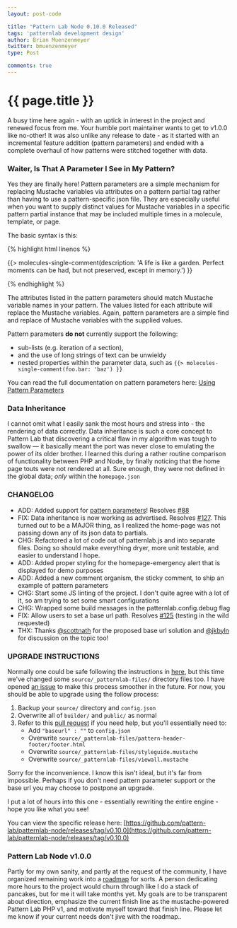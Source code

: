 ```yaml
---
layout: post-code

title: "Pattern Lab Node 0.10.0 Released"
tags: 'patternlab development design'
author: Brian Muenzenmeyer
twitter: bmuenzenmeyer
type: Post

comments: true
---
```


{{ page.title }}
================

A busy time here again - with an uptick in interest in the project and renewed focus from me. Your humble port maintainer wants to get to v1.0.0 like no-other! It was also unlike any release to date - as it started with an incremental feature addition (pattern parameters) and ended with a complete overhaul of how patterns were stitched together with data.

### Waiter, Is That A Parameter I See in My Pattern?
Yes they are finally here! Pattern parameters are a simple mechanism for replacing Mustache variables via attributes on a pattern partial tag rather than having to use a pattern-specific json file. They are especially useful when you want to supply distinct values for Mustache variables in a specific pattern partial instance that may be included multiple times in a molecule, template, or page.

The basic syntax is this:

{% highlight html linenos %}

{{> molecules-single-comment(description: 'A life is like a garden. Perfect moments can be had, but not preserved, except in memory.') }}

{% endhighlight %}

The attributes listed in the pattern parameters should match Mustache variable names in your pattern. The values listed for each attribute will replace the Mustache variables. Again, pattern parameters are a simple find and replace of Mustache variables with the supplied values.

Pattern parameters **do not** currently support the following:

* sub-lists (e.g. iteration of a section),
* and the use of long strings of text can be unwieldy
* nested properties within the parameter data, such as `{{> molecules-single-comment(foo.bar: 'baz') }}`

You can read the full documentation on pattern parameters here: [Using Pattern Parameters](http://patternlab.io/docs/pattern-parameters.html)

### Data Inheritance

I cannot omit what I easily sank the most hours and stress into - the rendering of data correctly. Data inheritance is such a core concept to Pattern Lab that discovering a critical flaw in my algorithm was tough to swallow &mdash; it basically meant the port was never close to emulating the power of its older brother. I learned this during a rather routine comparison of functionality between PHP and Node, by  finally noticing that the home page touts were not rendered at all. Sure enough, they were not defined in the global data; *only* within the `homepage.json`

### CHANGELOG

 - ADD: Added support for [pattern parameters](http://patternlab.io/docs/pattern-parameters.html)! Resolves [#88](https://github.com/pattern-lab/patternlab-node/issues/88)
 - FIX: Data inheritance is now working as advertised. Resolves [#127](https://github.com/pattern-lab/patternlab-node/issues/127). This turned out to be a MAJOR thing, as I realized the home-page was not passing down any of its json data to partials.
 - CHG: Refactored a lot of code out of patternlab.js and into separate files. Doing so should make everything dryer, more unit testable, and easier to understand I hope.
 - ADD: Added proper styling for the homepage-emergency alert that is displayed for demo purposes
 - ADD: Added a new comment organism, the sticky comment, to ship an example of pattern parameters
 - CHG: Start some JS linting of the project. I don't quite agree with a lot of it, so am trying to set some smart configurations
 - CHG: Wrapped some build messages in the patternlab.config.debug flag
 - FIX: Allow users to set a base url path. Resolves [#125](https://github.com/pattern-lab/patternlab-node/issues/125) (testing in the wild requested)
 - THX: Thanks [@scottnath](https://github.com/scottnath) for the proposed base url solution and [@jkbyln](https://github.com/jkbyln) for discussion on the topic too!

### UPGRADE INSTRUCTIONS

Normally one could be safe following the instructions in [here](https://github.com/pattern-lab/website/blob/dev/patternlabsite/docs/node/upgrading.md), but this time we've changed some `source/_patternlab-files/` directory files too. I have opened [an issue](https://github.com/pattern-lab/patternlab-node/issues/133) to make this process smoother in the future. For now, you should be able to upgrade using the follow process:

1. Backup your `source/` directory and `config.json`
2. Overwrite all of `builder/` and `public/` as normal
3. Refer to this [pull request](https://github.com/pattern-lab/patternlab-node/pull/130/files) if you need help, but you'll essentially need to:
   * Add `"baseurl" : ""` to `config.json`
   * Overwrite `source/_patternlab-files/pattern-header-footer/footer.html`
   * Overwrite `source/_patternlab-files/styleguide.mustache`
   * Overwrite `source/_patternlab-files/viewall.mustache`

Sorry for the inconvenience. I know this isn't ideal, but it's far from impossible. Perhaps if you don't need pattern parameter support or the base url you may choose to postpone an upgrade.

I put a lot of hours into this one - essentially rewriting the entire engine -hope you like what you see!

You can view the specific release here: [https://github.com/pattern-lab/patternlab-node/releases/tag/v0.10.0](https://github.com/pattern-lab/patternlab-node/releases/tag/v0.10.0)

### Pattern Lab Node v1.0.0

Partly for my own sanity, and partly at the request of the community, I have organized remaining work into a [roadmap](https://github.com/pattern-lab/patternlab-node/issues/134) for sorts. A person dedicating more hours to the project would churn through like I do a stack of pancakes, but for me it will take months yet. My goals are to be transparent about direction, emphasize the current finish line as the mustache-powered Pattern Lab PHP v1, and motivate myself toward that finish line. Please let me know if your current needs don't jive with the roadmap..  
